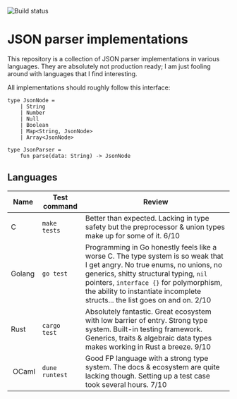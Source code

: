 ![Build status](https://github.com/helmutschneider/json/workflows/build/badge.svg)

# JSON parser implementations
This repository is a collection of JSON parser implementations in various
languages. They are absolutely not production ready; I am just fooling around
with languages that I find interesting.

All implementations should roughly follow this interface:

```
type JsonNode =
    | String
    | Number
    | Null
    | Boolean
    | Map<String, JsonNode>
    | Array<JsonNode>

type JsonParser =
    fun parse(data: String) -> JsonNode
```

## Languages

| Name   | Test command     | Review                                                                                                         | 
|--------|------------------|----------------------------------------------------------------------------------------------------------------|
| C      | `make tests`     | Better than expected. Lacking in type safety but the preprocessor & union types make up for some of it. 6/10 |
| Golang | `go test`        | Programming in Go honestly feels like a worse C. The type system is so weak that I get angry. No true enums, no unions, no generics, shitty structural typing, `nil` pointers, `interface {}` for polymorphism, the ability to instantiate incomplete structs... the list goes on and on. 2/10 |
| Rust   | `cargo test`     | Absolutely fantastic. Great ecosystem with low barrier of entry. Strong type system. Built-in testing framework. Generics, traits & algebraic data types makes working in Rust a breeze. 9/10 |
| OCaml  | `dune runtest`   | Good FP language with a strong type system. The docs & ecosystem are quite lacking though. Setting up a test case took several hours. 7/10 |
